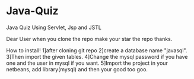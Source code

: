 # Java-Quiz
Java Quiz Using Servlet, Jsp and JSTL


Dear User when you clone the repo make your star the repo thanks.

How to install!
1]after cloning git repo
2]create a database name "javasql".
3]Then import the given tables.
4]Change the mysql password if you have one and the user in mysql if you want.
5]Import the project in your netbeans, add library(mysql) and then your good too goo.

